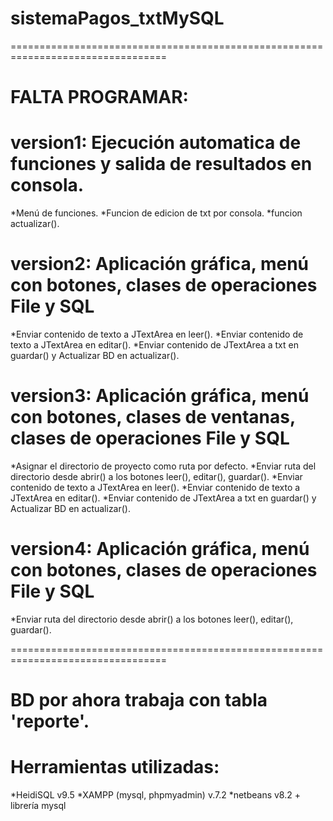 # sistemaPagos_txtMySQL

=================================================================================
# FALTA PROGRAMAR:

# version1: Ejecución automatica de funciones y salida de resultados en consola.
*Menú de funciones.
*Funcion de edicion de txt por consola.
*funcion actualizar().

# version2: Aplicación gráfica, menú con botones, clases de operaciones File y SQL
*Enviar contenido de texto a JTextArea en leer().
*Enviar contenido de texto a JTextArea en editar().
*Enviar contenido de JTextArea a txt en guardar() y Actualizar BD en actualizar().

# version3: Aplicación gráfica, menú con botones, clases de ventanas, clases de operaciones File y SQL
*Asignar el directorio de proyecto como ruta por defecto.
*Enviar ruta del directorio desde abrir() a los botones leer(), editar(), guardar().
*Enviar contenido de texto a JTextArea en leer().
*Enviar contenido de texto a JTextArea en editar().
*Enviar contenido de JTextArea a txt en guardar() y Actualizar BD en actualizar().

# version4: Aplicación gráfica, menú con botones, clases de operaciones File y SQL
*Enviar ruta del directorio desde abrir() a los botones leer(), editar(), guardar().

=================================================================================
# BD por ahora trabaja con tabla 'reporte'.

# Herramientas utilizadas:
*HeidiSQL v9.5
*XAMPP (mysql, phpmyadmin) v.7.2
*netbeans v8.2 + librería mysql
